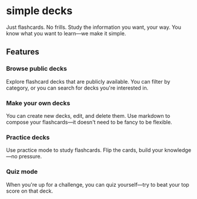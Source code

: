 # simple decks
Just flashcards. No frills. Study the information you want, your way. You know what you want to learn—we make it simple.

## Features
### Browse public decks
Explore flashcard decks that are publicly available. You can filter by category, or you can search for decks you're interested in.

### Make your own decks
You can create new decks, edit, and delete them. Use markdown to compose your flashcards—it doesn't need to be fancy to be flexible.

### Practice decks
Use practice mode to study flashcards. Flip the cards, build your knowledge—no pressure.

### Quiz mode
When you're up for a challenge, you can quiz yourself—try to beat your top score on that deck.
